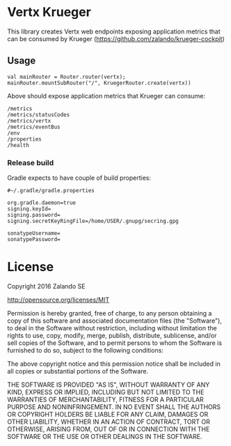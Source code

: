 # Vertx Krueger

This library creates Vertx web endpoints exposing application metrics that can be consumed by Krueger (https://github.com/zalando/krueger-cockpit)

## Usage


    val mainRouter = Router.router(vertx);
    mainRouter.mountSubRouter("/", KruegerRouter.create(vertx))

Above should expose application metrics that Krueger can consume:

    /metrics
    /metrics/statusCodes
    /metrics/vertx
    /metrics/eventBus
    /env
    /properties
    /health

### Release build

Gradle expects to have couple of build properties:

    #~/.gradle/gradle.properties

    org.gradle.daemon=true
    signing.keyId=
    signing.password=
    signing.secretKeyRingFile=/home/USER/.gnupg/secring.gpg

    sonatypeUsername=
    sonatypePassword=


# License

Copyright 2016 Zalando SE

http://opensource.org/licenses/MIT

Permission is hereby granted, free of charge, to any person obtaining a copy
of this software and associated documentation files (the "Software"), to deal
in the Software without restriction, including without limitation the rights
to use, copy, modify, merge, publish, distribute, sublicense, and/or sell
copies of the Software, and to permit persons to whom the Software is
furnished to do so, subject to the following conditions:

The above copyright notice and this permission notice shall be included in
all copies or substantial portions of the Software.

THE SOFTWARE IS PROVIDED "AS IS", WITHOUT WARRANTY OF ANY KIND, EXPRESS OR
IMPLIED, INCLUDING BUT NOT LIMITED TO THE WARRANTIES OF MERCHANTABILITY,
FITNESS FOR A PARTICULAR PURPOSE AND NONINFRINGEMENT.  IN NO EVENT SHALL THE
AUTHORS OR COPYRIGHT HOLDERS BE LIABLE FOR ANY CLAIM, DAMAGES OR OTHER
LIABILITY, WHETHER IN AN ACTION OF CONTRACT, TORT OR OTHERWISE, ARISING FROM,
OUT OF OR IN CONNECTION WITH THE SOFTWARE OR THE USE OR OTHER DEALINGS IN
THE SOFTWARE.
